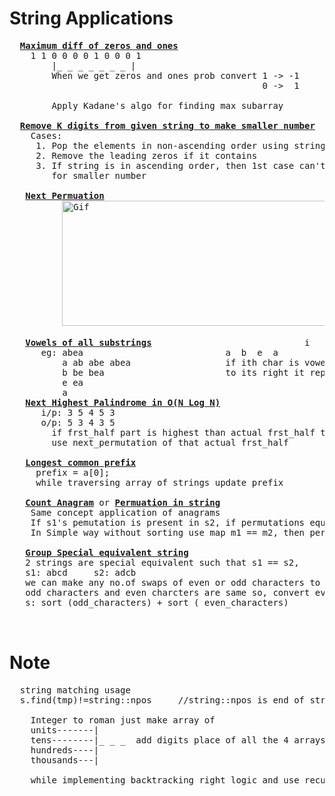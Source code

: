 # String Applications
  <pre>
  <b><a href="https://github.com/teja963/DSA-and-MYSQL/blob/master/String/9.%20Max%20difference%20of%20zeros%20and%201s.cpp">Maximum diff of zeros and ones</a></b>
    1 1 0 0 0 0 1 0 0 0 1
        |_ _ _ _ _ _ _ |
        When we get zeros and ones prob convert 1 -> -1
                                                0 ->  1
                                                
        Apply Kadane's algo for finding max subarray
    
  <b><a href="https://github.com/teja963/DSA_All_Models/blob/master/String/4.%20Remove%20kth%20digits%20from%20number.cpp">Remove K digits from given string to make smaller number</a></b>
    Cases:
     1. Pop the elements in non-ascending order using string as efficient instead of stack
     2. Remove the leading zeros if it contains
     3. If string is in ascending order, then 1st case can't work to overcome that, pop last elements 
        for smaller number
        
   <b><a href="https://github.com/teja963/DSA_All_Models/blob/master/String/13.%20Next%20permutation.cpp">Next Permuation</a></b>
          <img alt="Gif" width="550" height="200" src="https://github.com/teja963/DSA_All_Models/blob/master/String/images/31_Next_Permutation.gif">
          
   <b><a href="https://github.com/teja963/DSA_All_Models/blob/master/String/18.%20Vowels%20of%20all%20substrings.cpp">Vowels of all substrings</a></b>                             i
      eg: abea                           a  b  e  a
          a ab abe abea                  if ith char is vowel then to its left it repeat (i+1) times
          b be bea                       to its right it repeat in (n-i) times  
          e ea
          a
   <b><a href="https://github.com/teja963/DSA-and-MYSQL/blob/master/String/25.%20Next%20Highest%20Palindrome.cpp">Next Highest Palindrome in O(N Log N)</a></b>
      i/p: 3 5 4 5 3
      o/p: 5 3 4 3 5
        if frst_half part is highest than actual frst_half then it is to get next highest
        use next_permutation of that actual frst_half
        
   <b><a href="https://github.com/teja963/DSA-and-MYSQL/blob/master/String/28.%20Longest%20common%20Prefix%20in%20array.cpp">Longest common prefix</a></b>
     prefix = a[0];
     while traversing array of strings update prefix
     
   <b><a href="https://github.com/teja963/DSA-and-MYSQL/blob/master/Sliding%20Window/4.%20Count%20anagrams.cpp">Count Anagram</a></b> or <b><a href="https://github.com/teja963/DSA-and-MYSQL/blob/master/String/29.Permutation%20in%20String.cpp">Permuation in string</a></b>
    Same concept application of anagrams
    If s1's pemutation is present in s2, if permutations equal means sort(s1) == sort(s2)
    In Simple way without sorting use map m1 == m2, then permutation of s1 is present in s2
    
   <b><a href="https://github.com/teja963/DSA-and-MYSQL/blob/master/String/32.%20Group%20Special%20Equivalent%20string.cpp">Group Special equivalent string</a></b>
   2 strings are special equivalent such that s1 == s2,
   s1: abcd     s2: adcb
   we can make any no.of swaps of even or odd characters to check its equal means,
   odd characters and even charcters are same so, convert every string to 
   s: sort (odd_characters) + sort ( even_characters)
   
  </pre>
# Note
  <pre>
  string matching usage
  s.find(tmp)!=string::npos     //string::npos is end of string
  
    Integer to roman just make array of 
    units-------|
    tens--------|_ _ _  add digits place of all the 4 arrays
    hundreds----|
    thousands---|
    
    while implementing backtracking right logic and use recursion effectively
  </pre>
